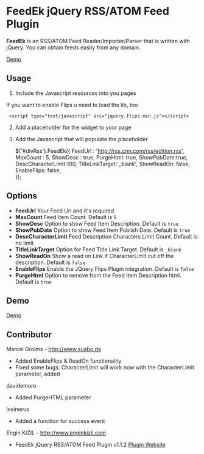 FeedEk jQuery RSS/ATOM Feed Plugin
======

**FeedEk** is an RSS/ATOM Feed Reader/Importer/Parser that is written with jQuery. 
You can obtain feeds easily from any domain.

[Demo](http://www.suabo.de/opensource/jquery/FeedEk/FeedEk_demo.html)

 
## Usage
1) Include the Javascript resources into you pages <head>


     <script type="text/javascript" src="http://ajax.googleapis.com/ajax/libs/jquery/1.9.0/jquery.min.js"></script>
     <script type="text/javascript" src="FeedEk.js"></script>

If you want to enable Flips u need to load the lib, too


     <script type="text/javascript" src="jquery.flips.min.js"></script>

2) Add a placeholder for the widget to your page


    <div id="divRss"></div>

3) Add the Javascript that will populate the placeholder


      $('#divRss').FeedEk({
        FeedUrl : 'http://rss.cnn.com/rss/edition.rss',
        MaxCount : 5,
        ShowDesc : true,
        PurgeHtml: true,
        ShowPubDate:true,
        DescCharacterLimit:100,
        TitleLinkTarget:'_blank',
        ShowReadOn: false,
        EnableFlips: false,        
      });
    

## Options

- **FeedUrl**
  Your Feed Url and it's required
- **MaxCount**
  Feed Item Count. Default is `5`
- **ShowDesc**
  Option to show Feed Item Description. Default is `true`
- **ShowPubDate**
  Option to show Feed Item Publish Date. Default is `true`
- **DescCharacterLimit**
  Feed Description Characters Limit Count. Default is no limit 
- **TitleLinkTarget**
  Option for Feed Title Link Target. Default is `_blank`
- **ShowReadOn**
  Show a read on Link if CharacterLimit cut off the description. Default is `false`
- **EnableFlips**
  Enable the JQuery Flips Plugin integration. Default is `false`
- **PurgeHtml**
  Option to remove from the Feed Item Description html. Default is `true`

## Demo

[Demo](http://www.suabo.de/opensource/jquery/FeedEk/FeedEk_demo.html)

## Contributor

Marcel Grolms - http://www.suabo.de 
- Added EnableFlips & ReadOn functionality
- Fixed some bugs: CharacterLimit will work now with the CharacterLimit parameter, added </li>

davidemoro
- Added PurgeHTML parameter

lexinerus
- Added a function for success event

Engin KIZIL - http://www.enginkizil.com
- FeedEk jQuery RSS/ATOM Feed Plugin v1.1.2 [Plugin Website](http://jquery-plugins.net/FeedEk/FeedEk.html)